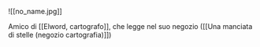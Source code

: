 ![[no_name.jpg]]

Amico di [[Elword, cartografo]], che legge nel suo negozio ([[Una manciata di stelle (negozio cartografia)]])